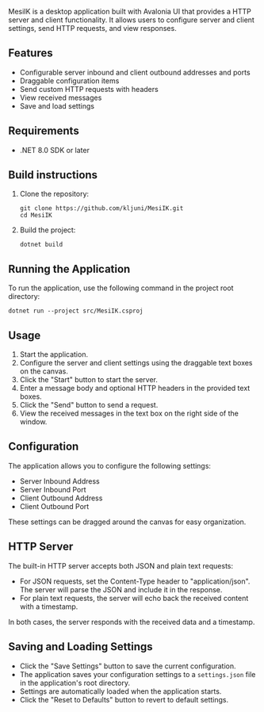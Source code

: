 MesiIK is a desktop application built with Avalonia UI that provides a HTTP server and client functionality. It allows users to configure server and client settings, send HTTP requests, and view responses.

## Features

- Configurable server inbound and client outbound addresses and ports
- Draggable configuration items
- Send custom HTTP requests with headers
- View received messages
- Save and load settings

## Requirements

- .NET 8.0 SDK or later

## Build instructions

1. Clone the repository:
   ```
   git clone https://github.com/kljuni/MesiIK.git
   cd MesiIK
   ```

2. Build the project:
   ```
   dotnet build
   ```

## Running the Application

To run the application, use the following command in the project root directory:

```
dotnet run --project src/MesiIK.csproj
```

## Usage

1. Start the application.
2. Configure the server and client settings using the draggable text boxes on the canvas.
3. Click the \"Start\" button to start the server.
4. Enter a message body and optional HTTP headers in the provided text boxes.
5. Click the \"Send\" button to send a request.
6. View the received messages in the text box on the right side of the window.

## Configuration

The application allows you to configure the following settings:

- Server Inbound Address
- Server Inbound Port
- Client Outbound Address
- Client Outbound Port

These settings can be dragged around the canvas for easy organization.

## HTTP Server

The built-in HTTP server accepts both JSON and plain text requests:

- For JSON requests, set the Content-Type header to "application/json". The server will parse the JSON and include it in the response.
- For plain text requests, the server will echo back the received content with a timestamp.

In both cases, the server responds with the received data and a timestamp.

## Saving and Loading Settings

- Click the \"Save Settings\" button to save the current configuration.
- The application saves your configuration settings to a `settings.json` file in the application's root directory.
- Settings are automatically loaded when the application starts.
- Click the \"Reset to Defaults\" button to revert to default settings.

